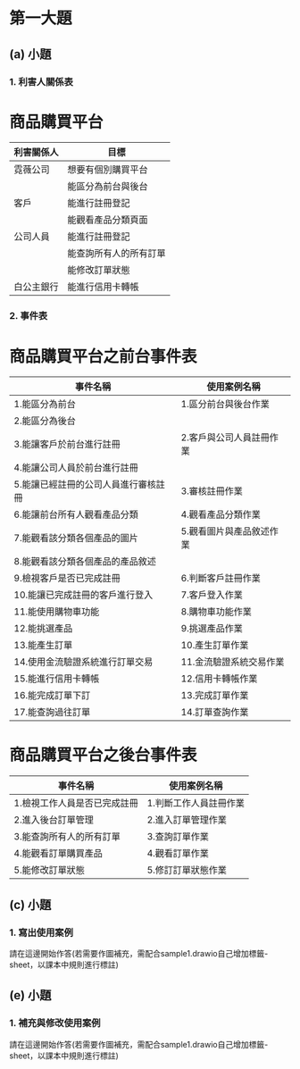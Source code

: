# 第一大題 
## (a) 小題
### 1. 利害人關係表
# 商品購買平台
| 利害關係人 | 目標 |
| --------- | --------------- |
| 霓薇公司 | 想要有個別購買平台 |
|  | 能區分為前台與後台 |
| 客戶 | 能進行註冊登記 |
|  | 能觀看產品分類頁面 |
| 公司人員 | 能進行註冊登記 |
|  | 能查詢所有人的所有訂單 |
|  | 能修改訂單狀態 |
| 白公主銀行 | 能進行信用卡轉帳 |

### 2. 事件表
# 商品購買平台之前台事件表
| 事件名稱 | 使用案例名稱 |
| ------------------------- | ----------------- |
| 1.能區分為前台 | 1.區分前台與後台作業 |
| 2.能區分為後台 |  |
| 3.能讓客戶於前台進行註冊 | 2.客戶與公司人員註冊作業 |
| 4.能讓公司人員於前台進行註冊 |  |
| 5.能讓已經註冊的公司人員進行審核註冊 | 3.審核註冊作業 |
| 6.能讓前台所有人觀看產品分類 | 4.觀看產品分類作業 |
| 7.能觀看該分類各個產品的圖片 | 5.觀看圖片與產品敘述作業 |
| 8.能觀看該分類各個產品的產品敘述 |  |
| 9.檢視客戶是否已完成註冊 | 6.判斷客戶註冊作業 |
| 10.能讓已完成註冊的客戶進行登入 | 7.客戶登入作業 |
| 11.能使用購物車功能 | 8.購物車功能作業 |
| 12.能挑選產品 | 9.挑選產品作業 |
| 13.能產生訂單 | 10.產生訂單作業 |
| 14.使用金流驗證系統進行訂單交易 | 11.金流驗證系統交易作業 |
| 15.能進行信用卡轉帳 | 12.信用卡轉帳作業 |
| 16.能完成訂單下訂 | 13.完成訂單作業 |
| 17.能查詢過往訂單 | 14.訂單查詢作業 |

# 商品購買平台之後台事件表
| 事件名稱 | 使用案例名稱 |
| ------------------------- | ----------------- |
| 1.檢視工作人員是否已完成註冊 | 1.判斷工作人員註冊作業 |
| 2.進入後台訂單管理 | 2.進入訂單管理作業 |
| 3.能查詢所有人的所有訂單 | 3.查詢訂單作業 |
| 4.能觀看訂單購買產品 | 4.觀看訂單作業 |
| 5.能修改訂單狀態 | 5.修訂訂單狀態作業 |

## (c) 小題
### 1. 寫出使用案例
請在這邊開始作答(若需要作圖補充，需配合sample1.drawio自己增加標籤-sheet，以課本中規則進行標註)


## (e) 小題
### 1. 補充與修改使用案例
請在這邊開始作答(若需要作圖補充，需配合sample1.drawio自己增加標籤-sheet，以課本中規則進行標註)